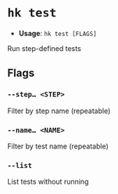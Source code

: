 # `hk test`

- **Usage**: `hk test [FLAGS]`

Run step-defined tests

## Flags

### `--step… <STEP>`

Filter by step name (repeatable)

### `--name… <NAME>`

Filter by test name (repeatable)

### `--list`

List tests without running
